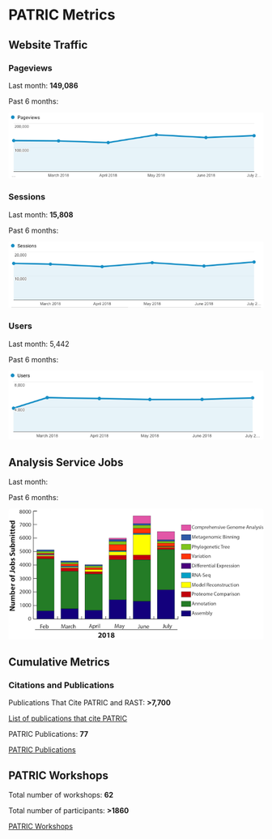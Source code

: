 # PATRIC Metrics
 
## Website Traffic

### Pageviews
Last month: **149,086**

Past 6 months:

![Pageviews 6 months](./images/pageviews_6_months.png)

### Sessions
Last month: **15,808** 

Past 6 months:

![Sessions 6 months](./images/sessions_6_months.png)

### Users
Last month: 5,442

Past 6 months:

![Users 6 months](./images/users_6_months.png)


## Analysis Service Jobs

Last month: 

Past 6 months:

![Service Jobs 6 months](./images/analysis_jobs_6_months.png)


## Cumulative Metrics

### Citations and Publications

Publications That Cite PATRIC and RAST: **>7,700**

[List of publications that cite PATRIC](https://scholar.google.com/citations?user=Ov91kMAAAAAJ&hl=en&authuser=1)

PATRIC Publications: **77**

[PATRIC Publications](https://patricbrc.org/webpage/website/publications.html)

## PATRIC Workshops

Total number of workshops: **62**

Total number of participants: **>1860**

[PATRIC Workshops](https://patricbrc.org/webpage/website/workshops.html)
